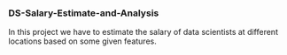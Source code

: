 ### DS-Salary-Estimate-and-Analysis
In this project we have to estimate the salary of data scientists at different locations based on some given features.
